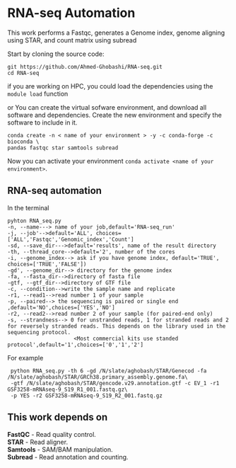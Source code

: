 # RNA-seq Automation
This work performs a Fastqc, generates a Genome index, genome aligning using STAR, and count matrix using subread

Start by cloning the source code:
```
git https://github.com/Ahmed-Ghobashi/RNA-seq.git
cd RNA-seq
```


if you are working on HPC, you could load the dependencies using the ```module load``` function

or
You can create the virtual sofware environment, and download all software and dependencies.
Create the new environment and specify the software to include in it.
```
conda create -n < name of your environment > -y -c conda-forge -c bioconda \
pandas fastqc star samtools subread
```
    
Now you can activate your environment ```conda activate <name of your environment>```.

## RNA-seq automation
In the terminal 
```
pyhton RNA_seq.py 
-n, --name---> name of your job,default='RNA-seq_run'
-j, --job'-->default='ALL', choices=['ALL','Fastqc','Genomic_index','Count']
-sd, --save_dir--->default='results', name of the result directory
-th, --thread_core-->default='2', number of the cores
-i, --genome_index--> ask if you have genome index, default='TRUE', choices=['TRUE','FALSE'])
-gd', --genome_dir--> directory for the genome index
-fa, --fasta_dir-->directory of fasta file
-gtf, --gtf_dir-->directory of GTF file
-c, --condition-->write the sample name and replicate
-r1, --read1-->read number 1 of your sample
-p, --paired--> the sequencing is paired or single end ,default='NO',choices=['YES','NO']
-r2, --read2-->read number 2 of your sample (for paired-end only)
-s, --strandness--> 0 for unstranded reads, 1 for stranded reads and 2 for reversely stranded reads. This depends on the library used in the sequencing protocol. 
                     <Most commercial kits use standed protocol',default='1',choices=['0','1','2']
```

For example
```
 python RNA_seq.py -th 6 -gd /N/slate/aghobash/STAR/Genecod -fa /N/slate/aghobash/STAR/GRCh38.primary_assembly.genome.fa\
 -gtf /N/slate/aghobash/STAR/gencode.v29.annotation.gtf -c EV_1 -r1 GSF3258-mRNAseq-9_S19_R1_001.fastq.gz\
 -p YES -r2 GSF3258-mRNAseq-9_S19_R2_001.fastq.gz
```

## This work depends on

**FastQC** - Read quality control.\
**STAR** - Read aligner.\
**Samtools** - SAM/BAM manipulation.\
**Subread** - Read annotation and counting.




                    
